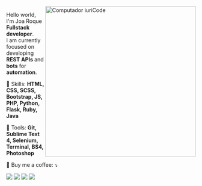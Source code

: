 <img src="https://raw.githubusercontent.com/MicaelliMedeiros/micaellimedeiros/master/image/computer-illustration.png" min-width="400px" max-width="400px" width="400px" align="right" alt="Computador iuriCode">

<p align="left"> 
  Hello world, I'm Joa Roque <strong>Fullstack developer</strong>.<br>
 I am currently focused on developing <strong>REST APIs</strong> and <strong>bots</strong> for <strong>automation</strong>.
</p>

<p align="left">
  🦄 Skills: <strong>HTML, CSS, SCSS, Bootstrap, JS, PHP, Python, Flask, Ruby, Java</strong>
</p>

<p align="left">
  💼 Tools: <strong>Git, Sublime Text 4, Selenium, Terminal, BS4, Photoshop</strong>
</p>

<p align="left">
  💌 Buy me a coffee: ⤵️
</p>

<p align="left">
  <a href="mailto:catumuaroque@gmail.com" alt="Gmail">
  <img src="https://img.shields.io/badge/-Gmail-FF0000?style=flat-square&labelColor=FF0000&logo=gmail&logoColor=white&link=catumuaroque@gmail.com" /></a>

  <a href="https://ao.linkedin.com/in/joaquim-catumua-roque" alt="Linkedin">
  <img src="https://img.shields.io/badge/-Linkedin-0e76a8?style=flat-square&logo=Linkedin&logoColor=white&link=https://ao.linkedin.com/in/joaquim-catumua-roque/e" /></a>

  <a href="https://free.facebook.com/profile.php?id=100025057463273" alt="Facebook">
  <img src="https://img.shields.io/badge/-Facebook-3b5998?style=flat-square&labelColor=3b5998&logo=facebook&logoColor=white&link=https://free.facebook.com/profile.php?id=100025057463273"/></a>

  <a href="https://instagram.com/catumua_" alt="Instagram">
  <img src="https://img.shields.io/badge/-Instagram-DF0174?style=flat-square&labelColor=DF0174&logo=instagram&logoColor=white&link=https://instagram.com/catumua_"/></a>
</p>  
